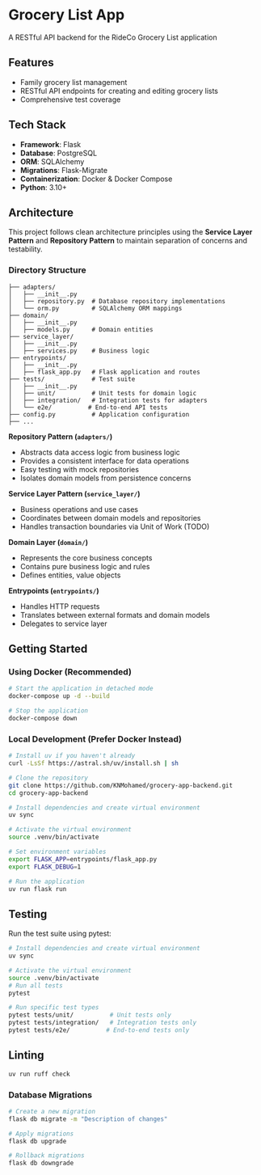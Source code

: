 # Grocery List App

A RESTful API backend for the RideCo Grocery List application

## Features

- Family grocery list management
- RESTful API endpoints for creating and editing grocery lists
- Comprehensive test coverage

## Tech Stack

- **Framework**: Flask
- **Database**: PostgreSQL
- **ORM**: SQLAlchemy
- **Migrations**: Flask-Migrate
- **Containerization**: Docker & Docker Compose
- **Python**: 3.10+

## Architecture

This project follows clean architecture principles using the **Service Layer Pattern** and **Repository Pattern** to maintain separation of concerns and testability.

### Directory Structure

```
├── adapters/
│   ├── __init__.py
│   ├── repository.py  # Database repository implementations
│   └── orm.py         # SQLAlchemy ORM mappings
├── domain/
│   ├── __init__.py
│   ├── models.py      # Domain entities
├── service_layer/
│   ├── __init__.py
│   ├── services.py    # Business logic
├── entrypoints/
│   ├── __init__.py
│   ├── flask_app.py   # Flask application and routes
├── tests/             # Test suite
│   ├── __init__.py
│   ├── unit/          # Unit tests for domain logic
│   ├── integration/   # Integration tests for adapters
│   └── e2e/          # End-to-end API tests
├── config.py          # Application configuration
├── ...
```

**Repository Pattern (`adapters/`)**
- Abstracts data access logic from business logic
- Provides a consistent interface for data operations
- Easy testing with mock repositories
- Isolates domain models from persistence concerns

**Service Layer Pattern (`service_layer/`)**
- Business operations and use cases
- Coordinates between domain models and repositories
- Handles transaction boundaries via Unit of Work (TODO)

**Domain Layer (`domain/`)**
- Represents the core business concepts
- Contains pure business logic and rules
- Defines entities, value objects

**Entrypoints (`entrypoints/`)**
- Handles HTTP requests
- Translates between external formats and domain models
- Delegates to service layer

## Getting Started
### Using Docker (Recommended)

```bash
# Start the application in detached mode
docker-compose up -d --build

# Stop the application
docker-compose down
```

### Local Development (Prefer Docker Instead)
```bash
# Install uv if you haven't already
curl -LsSf https://astral.sh/uv/install.sh | sh

# Clone the repository
git clone https://github.com/KNMohamed/grocery-app-backend.git
cd grocery-app-backend

# Install dependencies and create virtual environment
uv sync

# Activate the virtual environment
source .venv/bin/activate  

# Set environment variables
export FLASK_APP=entrypoints/flask_app.py
export FLASK_DEBUG=1

# Run the application
uv run flask run
```

## Testing

Run the test suite using pytest:

```bash
# Install dependencies and create virtual environment
uv sync

# Activate the virtual environment
source .venv/bin/activate  
# Run all tests
pytest

# Run specific test types
pytest tests/unit/          # Unit tests only
pytest tests/integration/   # Integration tests only
pytest tests/e2e/          # End-to-end tests only
```

## Linting
```bash
uv run ruff check
```

### Database Migrations

```bash
# Create a new migration
flask db migrate -m "Description of changes"

# Apply migrations
flask db upgrade

# Rollback migrations
flask db downgrade
```